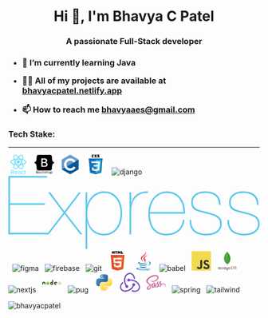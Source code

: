 <h1 align="center">Hi 👋, I'm Bhavya C Patel</h1>
<h3 align="center">A passionate Full-Stack developer <h3>

- 🌱 I’m currently learning **Java**

- 👨‍💻 All of my projects are available at [bhavyacpatel.netlify.app](bhavyacpatel.netlify.app)

- 📫 How to reach me **bhavyaaes@gmail.com**

<h3 align="left">Tech Stake:</h3>
<hr>
<p align="left"> 
  <img src="https://raw.githubusercontent.com/devicons/devicon/master/icons/react/react-original-wordmark.svg" alt="react" width="40" height="40"/> &nbsp; 
  <img src="https://raw.githubusercontent.com/devicons/devicon/master/icons/bootstrap/bootstrap-plain-wordmark.svg" alt="bootstrap" width="40" height="40"/> &nbsp;
  <img src="https://raw.githubusercontent.com/devicons/devicon/master/icons/c/c-original.svg" alt="c" width="40" height="40"/>  &nbsp;
  <img src="https://raw.githubusercontent.com/devicons/devicon/master/icons/css3/css3-original-wordmark.svg" alt="css3" width="40" height="40"/> &nbsp;
  <img src="https://cdn.worldvectorlogo.com/logos/django.svg" alt="django" width="40" height="40"/>  &nbsp;
  <svg xmlns="http://www.w3.org/2000/svg" viewBox="0 0 512 149" id="Express"><path fill="#5dc8ee" d="M3.332 115.629V58.648h71.144v-3.333H3.332V3.332h75.642V0H0v118.961h79.64v-3.332H3.333zm140.455-82.307l-29.49 38.821-28.825-38.82H81.14l31.157 41.32L78.14 118.96h3.999l32.156-41.82 32.323 41.82h4.165l-34.322-44.319 31.323-41.32h-3.998zm16.994 114.963V94.97h.333c2 7.775 5.943 14.023 11.83 18.744 5.887 4.72 13.384 7.081 22.492 7.081 5.887 0 11.108-1.194 15.662-3.582s8.358-5.637 11.413-9.747c3.054-4.11 5.387-8.886 6.998-14.329 1.61-5.442 2.416-11.163 2.416-17.16 0-6.443-.834-12.386-2.5-17.828-1.666-5.443-4.082-10.164-7.247-14.162-3.166-3.999-6.998-7.11-11.497-9.33-4.498-2.222-9.58-3.333-15.245-3.333-4.332 0-8.358.639-12.079 1.916-3.721 1.278-7.025 3.082-9.913 5.415a36.674 36.674 0 0 0-7.498 8.247c-2.11 3.166-3.721 6.637-4.832 10.414h-.333V33.322h-3.332v114.963h3.332zm34.655-30.657c-10.44 0-18.827-3.582-25.158-10.746-6.331-7.164-9.497-17.467-9.497-30.907 0-5.554.778-10.83 2.333-15.828 1.555-4.998 3.804-9.386 6.747-13.162 2.944-3.777 6.582-6.776 10.913-8.997 4.332-2.222 9.22-3.333 14.662-3.333 5.554 0 10.414 1.111 14.579 3.333 4.165 2.221 7.609 5.248 10.33 9.08s4.776 8.22 6.165 13.162c1.388 4.943 2.082 10.191 2.082 15.745 0 4.999-.638 9.97-1.916 14.912-1.277 4.943-3.249 9.386-5.915 13.33-2.665 3.942-6.08 7.163-10.246 9.663-4.166 2.499-9.192 3.748-15.079 3.748zm54.816 1.333V70.477c0-4.665.666-9.22 2-13.662 1.332-4.443 3.387-8.359 6.164-11.746 2.777-3.388 6.303-6.054 10.58-7.998 4.276-1.944 9.358-2.749 15.245-2.416v-3.332c-5.11-.11-9.58.444-13.412 1.666-3.833 1.222-7.137 2.888-9.914 4.999-2.777 2.11-4.998 4.581-6.664 7.414a33.15 33.15 0 0 0-3.666 9.08h-.333v-21.16h-3.332v85.64h3.332zm38.154-42.153h71.643c.223-5.887-.36-11.551-1.749-16.994-1.388-5.443-3.61-10.275-6.664-14.495-3.055-4.221-6.998-7.609-11.83-10.164-4.832-2.555-10.58-3.832-17.244-3.832-4.777 0-9.442 1-13.996 3-4.554 1.999-8.553 4.914-11.996 8.746-3.443 3.832-6.22 8.525-8.33 14.08-2.11 5.553-3.166 11.884-3.166 18.993 0 6.331.722 12.246 2.166 17.744 1.444 5.498 3.665 10.275 6.664 14.329 3 4.054 6.86 7.192 11.58 9.413 4.72 2.222 10.413 3.277 17.078 3.166 9.774 0 17.994-2.75 24.658-8.247 6.665-5.499 10.608-13.246 11.83-23.243h-3.332c-1.444 9.442-5.138 16.523-11.08 21.243-5.943 4.721-13.412 7.081-22.41 7.081-6.109 0-11.274-1.055-15.495-3.165-4.22-2.11-7.664-4.999-10.33-8.664-2.665-3.666-4.637-7.97-5.914-12.913-1.278-4.942-1.972-10.302-2.083-16.078zm68.311-3.332h-68.31c.332-5.998 1.443-11.385 3.331-16.161 1.889-4.777 4.36-8.859 7.415-12.246 3.054-3.388 6.609-5.97 10.663-7.748 4.054-1.777 8.414-2.666 13.079-2.666 5.554 0 10.44 1.028 14.662 3.083 4.22 2.055 7.747 4.86 10.58 8.414 2.832 3.554 4.97 7.692 6.414 12.412 1.444 4.721 2.166 9.692 2.166 14.912zm72.477-14.828h3.332c0-9.553-2.777-16.495-8.33-20.827-5.555-4.332-13.108-6.498-22.66-6.498-5.332 0-9.83.667-13.496 2-3.665 1.332-6.664 3.054-8.997 5.164-2.332 2.11-3.998 4.443-4.998 6.998-1 2.555-1.5 4.999-1.5 7.331 0 4.665.833 8.386 2.5 11.163 1.666 2.777 4.276 4.943 7.83 6.498 2.444 1.11 5.22 2.11 8.331 3 3.11.888 6.72 1.832 10.83 2.831 3.665.89 7.275 1.778 10.83 2.666 3.554.889 6.692 2.083 9.413 3.582 2.722 1.5 4.943 3.416 6.665 5.749 1.721 2.332 2.582 5.387 2.582 9.163 0 3.666-.86 6.776-2.582 9.33a20.815 20.815 0 0 1-6.581 6.249c-2.666 1.61-5.638 2.776-8.914 3.498-3.277.722-6.47 1.083-9.58 1.083-10.108 0-17.856-2.249-23.243-6.747-5.387-4.499-8.08-11.58-8.08-21.244h-3.333c0 10.775 2.916 18.661 8.747 23.66 5.832 4.998 14.468 7.497 25.909 7.497 3.665 0 7.358-.417 11.08-1.25 3.72-.833 7.053-2.193 9.996-4.082a22.592 22.592 0 0 0 7.164-7.33c1.833-3 2.75-6.665 2.75-10.997 0-4.11-.806-7.442-2.416-9.997-1.611-2.554-3.721-4.665-6.332-6.331-2.61-1.666-5.553-2.971-8.83-3.915a516.08 516.08 0 0 0-9.914-2.75 1726.675 1726.675 0 0 0-12.246-3.165c-3.498-.889-6.747-1.944-9.746-3.166-2.888-1.222-5.193-2.971-6.915-5.248-1.722-2.277-2.582-5.526-2.582-9.747 0-.777.222-2.166.666-4.165.444-2 1.5-4.027 3.166-6.082 1.666-2.054 4.22-3.887 7.664-5.498 3.443-1.61 8.164-2.416 14.162-2.416 4.11 0 7.858.445 11.246 1.333 3.388.889 6.304 2.305 8.747 4.249 2.444 1.944 4.332 4.415 5.665 7.414 1.333 3 2 6.665 2 10.997zm77.141 0h3.332c0-9.553-2.776-16.495-8.33-20.827-5.554-4.332-13.107-6.498-22.66-6.498-5.331 0-9.83.667-13.495 2-3.666 1.332-6.665 3.054-8.997 5.164-2.333 2.11-3.999 4.443-4.999 6.998-1 2.555-1.499 4.999-1.499 7.331 0 4.665.833 8.386 2.5 11.163 1.665 2.777 4.276 4.943 7.83 6.498 2.444 1.11 5.22 2.11 8.33 3 3.11.888 6.72 1.832 10.83 2.831 3.666.89 7.276 1.778 10.83 2.666 3.555.889 6.692 2.083 9.414 3.582 2.721 1.5 4.943 3.416 6.664 5.749 1.722 2.332 2.583 5.387 2.583 9.163 0 3.666-.861 6.776-2.583 9.33a20.815 20.815 0 0 1-6.58 6.249c-2.667 1.61-5.638 2.776-8.915 3.498-3.276.722-6.47 1.083-9.58 1.083-10.108 0-17.855-2.249-23.242-6.747-5.388-4.499-8.081-11.58-8.081-21.244h-3.332c0 10.775 2.915 18.661 8.747 23.66 5.831 4.998 14.467 7.497 25.908 7.497 3.666 0 7.359-.417 11.08-1.25 3.72-.833 7.053-2.193 9.997-4.082a22.592 22.592 0 0 0 7.164-7.33c1.833-3 2.749-6.665 2.749-10.997 0-4.11-.805-7.442-2.416-9.997-1.61-2.554-3.72-4.665-6.331-6.331-2.61-1.666-5.554-2.971-8.83-3.915a516.071 516.071 0 0 0-9.914-2.75 1726.65 1726.65 0 0 0-12.246-3.165c-3.499-.889-6.748-1.944-9.747-3.166-2.888-1.222-5.193-2.971-6.914-5.248-1.722-2.277-2.583-5.526-2.583-9.747 0-.777.222-2.166.667-4.165.444-2 1.5-4.027 3.165-6.082 1.666-2.054 4.221-3.887 7.664-5.498 3.444-1.61 8.164-2.416 14.163-2.416 4.11 0 7.858.445 11.246 1.333 3.388.889 6.303 2.305 8.747 4.249 2.444 1.944 4.332 4.415 5.665 7.414 1.333 3 2 6.665 2 10.997z" class="color222222 svgShape"></path></svg> &nbsp;
  <img src="https://www.vectorlogo.zone/logos/figma/figma-icon.svg" alt="figma" width="40" height="40"/> &nbsp;
  <img src="https://www.vectorlogo.zone/logos/firebase/firebase-icon.svg" alt="firebase" width="40" height="40"/> &nbsp;
  <img src="https://www.vectorlogo.zone/logos/git-scm/git-scm-icon.svg" alt="git" width="40" height="40"/>  &nbsp;
  <img src="https://raw.githubusercontent.com/devicons/devicon/master/icons/html5/html5-original-wordmark.svg" alt="html5" width="40" height="40"/>  &nbsp;
  <img src="https://raw.githubusercontent.com/devicons/devicon/master/icons/java/java-original.svg" alt="java" width="40" height="40"/> &nbsp;
  <img src="https://www.vectorlogo.zone/logos/babeljs/babeljs-icon.svg" alt="babel" width="40" height="40"/> &nbsp;
  <img src="https://raw.githubusercontent.com/devicons/devicon/master/icons/javascript/javascript-original.svg" alt="javascript" width="40" height="40"/> &nbsp;
  <img src="https://raw.githubusercontent.com/devicons/devicon/master/icons/mongodb/mongodb-original-wordmark.svg" alt="mongodb" width="40" height="40"/> &nbsp;
  <img src="https://cdn.worldvectorlogo.com/logos/nextjs-2.svg" alt="nextjs" width="40" height="40"/> &nbsp;
  <img src="https://raw.githubusercontent.com/devicons/devicon/master/icons/nodejs/nodejs-original-wordmark.svg" alt="nodejs" width="40" height="40"/>  &nbsp;
  <img src="https://cdn.worldvectorlogo.com/logos/pug.svg" alt="pug" width="40" height="40"/>  &nbsp;
  <img src="https://raw.githubusercontent.com/devicons/devicon/master/icons/python/python-original.svg" alt="python" width="40" height="40"/> &nbsp;
  <img src="https://raw.githubusercontent.com/devicons/devicon/master/icons/redux/redux-original.svg" alt="redux" width="40" height="40"/>  &nbsp;
  <img src="https://raw.githubusercontent.com/devicons/devicon/master/icons/sass/sass-original.svg" alt="sass" width="40" height="40"/> &nbsp;
  <img src="https://www.vectorlogo.zone/logos/springio/springio-icon.svg" alt="spring" width="40" height="40"/> &nbsp;
  <img src="https://www.vectorlogo.zone/logos/tailwindcss/tailwindcss-icon.svg" alt="tailwind" width="40" height="40"/> &nbsp;
</p>
<p><img align="center" src="https://github-readme-stats.vercel.app/api/top-langs?username=bhavyacpatel&show_icons=true&locale=en&layout=compact&theme=radical" alt="bhavyacpatel" /></p>
